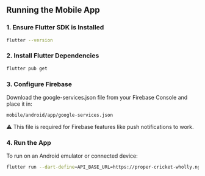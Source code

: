 ## Running the Mobile App

### 1. Ensure Flutter SDK is Installed

```bash
flutter --version
```

### 2. Install Flutter Dependencies

```bash
flutter pub get
```

### 3. Configure Firebase

Download the google-services.json file from your Firebase Console and place it in:

```bash
mobile/android/app/google-services.json
```
⚠️ This file is required for Firebase features like push notifications to work.

### 4. Run the App
To run on an Android emulator or connected device:

```bash
flutter run --dart-define=API_BASE_URL=https://proper-cricket-wholly.ngrok-free.app
```
